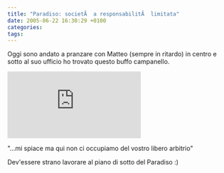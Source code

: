 ```yaml
---
title: "Paradiso: societÃ  a responsabilitÃ  limitata"
date: 2005-06-22 16:30:29 +0100
categories: 
tags: 
---
```


Oggi sono andato a pranzare con Matteo (sempre in ritardo) in centro e sotto al suo ufficio ho trovato questo buffo campanello. 

[![Campanello Heaven s.r.l.](http://zatoichi.homeip.net/~brain/gallery2/main.php?g2_view=core.DownloadItem&g2_itemId=6642&g2_serialNumber=2)](http://zatoichi.homeip.net/~brain/gallery2/main.php?g2_view=core.ShowItem&g2_itemId=6641) 

"...mi spiace ma qui non ci occupiamo del vostro libero arbitrio" 

Dev'essere strano lavorare al piano di sotto del Paradiso :)


